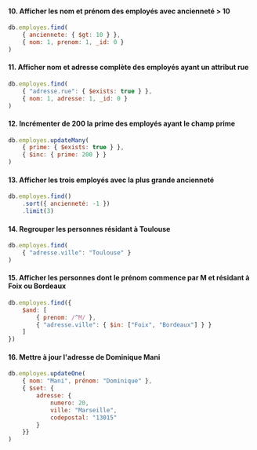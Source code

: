#### 10. Afficher les nom et prénom des employés avec ancienneté > 10
```javascript
db.employes.find(
    { anciennete: { $gt: 10 } },
    { nom: 1, prenom: 1, _id: 0 }
)
```

#### 11. Afficher nom et adresse complète des employés ayant un attribut rue
```javascript
db.employes.find(
    { "adresse.rue": { $exists: true } },
    { nom: 1, adresse: 1, _id: 0 }
)
```

#### 12. Incrémenter de 200 la prime des employés ayant le champ prime
```javascript
db.employes.updateMany(
    { prime: { $exists: true } },
    { $inc: { prime: 200 } }
)
```

#### 13. Afficher les trois employés avec la plus grande ancienneté
```javascript
db.employes.find()
    .sort({ ancienneté: -1 })
    .limit(3)
```

#### 14. Regrouper les personnes résidant à Toulouse
```javascript
db.employes.find(
    { "adresse.ville": "Toulouse" }
)
```

#### 15. Afficher les personnes dont le prénom commence par M et résidant à Foix ou Bordeaux
```javascript
db.employes.find({
    $and: [
        { prenom: /^M/ },
        { "adresse.ville": { $in: ["Foix", "Bordeaux"] } }
    ]
})
```

#### 16. Mettre à jour l'adresse de Dominique Mani
```javascript
db.employes.updateOne(
    { nom: "Mani", prénom: "Dominique" },
    { $set: { 
        adresse: {
            numero: 20,
            ville: "Marseille",
            codepostal: "13015"
        }
    }}
)
```
